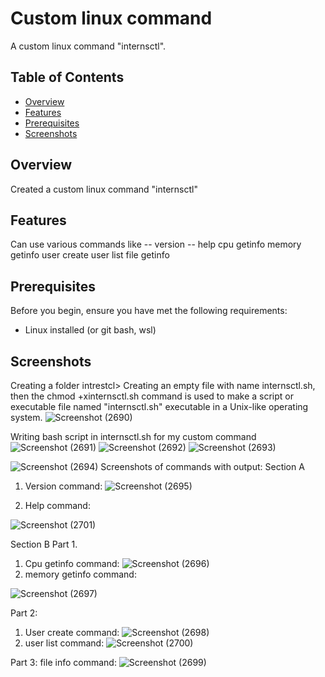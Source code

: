 # Custom linux command

A custom linux command "internsctl".

## Table of Contents
- [Overview](#overview)
- [Features](#features)
- [Prerequisites](#prerequisites)
- [Screenshots](#screenshots)

## Overview

Created a custom linux command "internsctl"

## Features

Can use various commands like
-- version
-- help
cpu getinfo
memory getinfo
user create
user list
file getinfo


## Prerequisites

Before you begin, ensure you have met the following requirements:

- Linux installed (or git bash, wsl)

## Screenshots
Creating a folder intrestcl> Creating an empty file with name internsctl.sh, then the chmod +xinternsctl.sh command is used to make a script or executable file named "internsctl.sh" executable in a Unix-like operating system.
![Screenshot (2690)](https://github.com/Srivastava-Ankit-LPU/custom-linux-command/assets/83294365/1f7f8d8d-d4e3-4ea6-a90c-75a02d5050fa)


Writing bash script in internsctl.sh for my custom command
![Screenshot (2691)](https://github.com/Srivastava-Ankit-LPU/custom-linux-command/assets/83294365/aa18667d-b85c-41eb-a4a7-9e8055c860f7)
![Screenshot (2692)](https://github.com/Srivastava-Ankit-LPU/custom-linux-command/assets/83294365/606de7fb-09f2-4ea2-a8ac-3b61f72f5787)
![Screenshot (2693)](https://github.com/Srivastava-Ankit-LPU/custom-linux-command/assets/83294365/05d35ba8-7783-4f0f-bed6-e19077d38984)


![Screenshot (2694)](https://github.com/Srivastava-Ankit-LPU/custom-linux-command/assets/83294365/4773d046-4bdf-4a63-a400-f270b378e1ab)
Screenshots of commands with output:
Section A
1.	Version command:
![Screenshot (2695)](https://github.com/Srivastava-Ankit-LPU/custom-linux-command/assets/83294365/a462e00f-a34e-44ad-bb90-f8d14e97eff8)

2. Help command:

![Screenshot (2701)](https://github.com/Srivastava-Ankit-LPU/custom-linux-command/assets/83294365/d010de00-6022-42ee-9dc3-4572a30e00a2)

Section B
Part 1.
1.	Cpu getinfo command:
![Screenshot (2696)](https://github.com/Srivastava-Ankit-LPU/custom-linux-command/assets/83294365/4b57ead9-48a2-43bf-9221-96fbbeb8afce)
2.  memory getinfo command:

![Screenshot (2697)](https://github.com/Srivastava-Ankit-LPU/custom-linux-command/assets/83294365/c94e9a99-f67c-4e5d-be46-015d88a9279f)

Part 2:
1.	User create command:
![Screenshot (2698)](https://github.com/Srivastava-Ankit-LPU/custom-linux-command/assets/83294365/de0e59a8-3529-4a99-95bc-37025cf2aef5)
2.  user list command:
![Screenshot (2700)](https://github.com/Srivastava-Ankit-LPU/custom-linux-command/assets/83294365/35588977-e790-4099-b86f-f15fdbcfc8e8)

Part 3:
 file info command:
![Screenshot (2699)](https://github.com/Srivastava-Ankit-LPU/custom-linux-command/assets/83294365/797616eb-99ef-435b-8aa3-c3732897cc5a)




